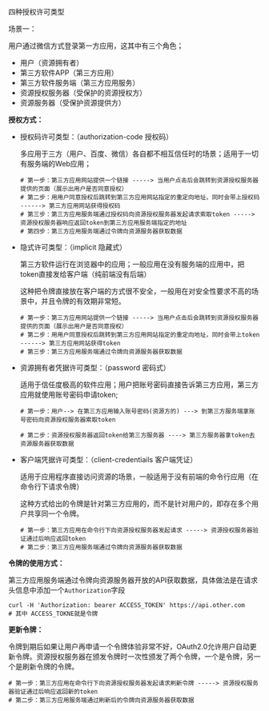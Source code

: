 四种授权许可类型

场景一：

用户通过微信方式登录第一方应用，这其中有三个角色；

- 用户（资源拥有者）
- 第三方软件APP（第三方应用）
- 第三方软件服务端（第三方应用服务）
- 资源授权服务器（受保护的资源授权方）
- 资源服务器（受保护资源提供方）



**授权方式：**

- 授权码许可类型：（authorization-code 授权码）

  多应用于三方（用户、百度、微信）各自都不相互信任时的场景；适用于一切有服务端的Web应用；

  ```shell
  # 第一步：第三方应用网站提供一个链接 -----> 当用户点击后会跳转到资源授权服务器提供的页面（展示出用户是否同意授权）
  # 第二步：用用户同意授权后跳转到第三方应用网站指定的重定向地址，同时会带上授权码 ------> 第三方应用网站获得授权码
  # 第三步：第三方应用服务端通过授权码向资源授权服务器发起请求索取token -----> 资源授权服务器响应返回token到第三方应用服务端指定的地址
  # 第四步：第三方应用服务端通过令牌向资源服务器获取数据
  ```

  

- 隐式许可类型：（implicit 隐藏式）

  第三方软件运行在浏览器中的应用；一般应用在没有服务端的应用中，把token直接发给客户端（纯前端没有后端）

  这种把令牌直接放在客户端的方式很不安全，一般用在对安全性要求不高的场景中，并且令牌的有效期非常短。

  ```shell
  # 第一步：第三方应用网站提供一个链接 -----> 当用户点击后会跳转到资源授权服务器提供的页面（展示出用户是否同意授权）
  # 第二步：用用户同意授权后跳转到第三方应用网站指定的重定向地址，同时会带上token ------> 第三方应用网站获得token
  # 第三步：第三方应用服务端通过令牌向资源服务器获取数据
  ```

  

- 资源拥有者凭据许可类型：（password 密码式）

  适用于信任度极高的软件应用；用户把账号密码直接告诉第三方应用，第三方应用就使用账号密码申请token;

  ```shell
  # 第一步：用户--> 在第三方应用输入账号密码(资源方的) ---> 到第三方服务端拿账号密码向资源授权服务器索取token
  
  # 第二步：资源授权服务器返回token给第三方服务器 ----> 第三方服务器拿token去资源服务器获取数据
  ```

- 客户端凭据许可类型：（client-credentiails 客户端凭证）

  适用于应用程序直接访问资源的场景，一般适用于没有前端的命令行应用（在命令行下请求令牌）

  这种方式给出的令牌是针对第三方应用的，而不是针对用户的，即存在多个用户共享同一个令牌。

  ```shell
  # 第一步：第三方应用在命令行下向资源授权服务器发起请求 -----> 资源授权服务器验证通过后响应返回token
  # 第二步：第三方应用服务端通过令牌向资源服务器获取数据
  ```

**令牌的使用方式：**

第三方应用服务端通过令牌向资源服务器开放的API获取数据，具体做法是在请求头信息中添加一个`Authorization`字段

```shell
curl -H 'Authorization: bearer ACCESS_TOKEN' https://api.other.com
# 其中 ACCESS_TOKNE就是令牌
```

**更新令牌：**

令牌到期后如果让用户再申请一个令牌体验非常不好，OAuth2.0允许用户自动更新令牌。资源授权服务器在颁发令牌时一次性颁发了两个令牌，一个是令牌，另一个是刷新令牌的令牌。

```shell
# 第一步：第三方应用在命令行下向资源授权服务器发起请求刷新令牌 -----> 资源授权服务器验证通过后响应返回新的token
# 第二步：第三方应用服务端通过刷新后的令牌向资源服务器获取数据
```

